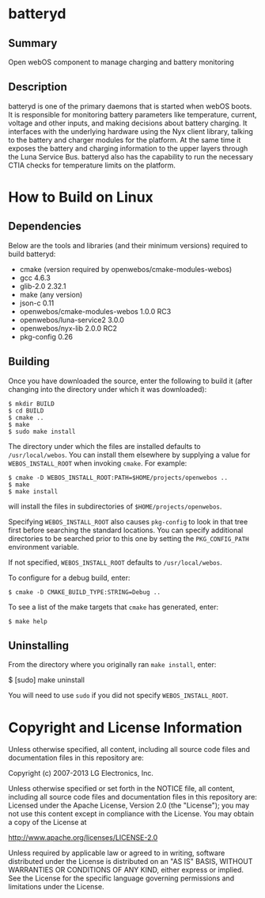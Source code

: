 batteryd
======

Summary
-------
Open webOS component to manage charging and battery monitoring

Description
-----------
batteryd is one of the primary daemons that is started when webOS boots. It is responsible for monitoring battery parameters like temperature, current, voltage and other inputs, and making decisions about battery charging. It interfaces with the underlying hardware using the Nyx client library, talking to the battery and charger modules for the platform. At the same time it exposes the battery and charging information to the upper layers through the Luna Service Bus. batteryd also has the capability to run the necessary CTIA checks for temperature limits on the platform. 

How to Build on Linux
=====================

## Dependencies

Below are the tools and libraries (and their minimum versions) required to build batteryd:

* cmake (version required by openwebos/cmake-modules-webos)
* gcc 4.6.3
* glib-2.0 2.32.1
* make (any version)
* json-c 0.11
* openwebos/cmake-modules-webos 1.0.0 RC3
* openwebos/luna-service2 3.0.0
* openwebos/nyx-lib 2.0.0 RC2
* pkg-config 0.26


## Building

Once you have downloaded the source, enter the following to build it (after
changing into the directory under which it was downloaded):

    $ mkdir BUILD
    $ cd BUILD
    $ cmake ..
    $ make
    $ sudo make install

The directory under which the files are installed defaults to `/usr/local/webos`.
You can install them elsewhere by supplying a value for `WEBOS_INSTALL_ROOT`
when invoking `cmake`. For example:

    $ cmake -D WEBOS_INSTALL_ROOT:PATH=$HOME/projects/openwebos ..
    $ make
    $ make install

will install the files in subdirectories of `$HOME/projects/openwebos`.

Specifying `WEBOS_INSTALL_ROOT` also causes `pkg-config` to look in that tree
first before searching the standard locations. You can specify additional
directories to be searched prior to this one by setting the `PKG_CONFIG_PATH`
environment variable.

If not specified, `WEBOS_INSTALL_ROOT` defaults to `/usr/local/webos`.

To configure for a debug build, enter:

    $ cmake -D CMAKE_BUILD_TYPE:STRING=Debug ..

To see a list of the make targets that `cmake` has generated, enter:

    $ make help

## Uninstalling

From the directory where you originally ran `make install`, enter:

 $ [sudo] make uninstall

You will need to use `sudo` if you did not specify `WEBOS_INSTALL_ROOT`.

# Copyright and License Information

Unless otherwise specified, all content, including all source code files and
documentation files in this repository are:

Copyright (c) 2007-2013 LG Electronics, Inc.

Unless otherwise specified or set forth in the NOTICE file, all content,
including all source code files and documentation files in this repository are:
Licensed under the Apache License, Version 2.0 (the "License");
you may not use this content except in compliance with the License.
You may obtain a copy of the License at

http://www.apache.org/licenses/LICENSE-2.0

Unless required by applicable law or agreed to in writing, software
distributed under the License is distributed on an "AS IS" BASIS,
WITHOUT WARRANTIES OR CONDITIONS OF ANY KIND, either express or implied.
See the License for the specific language governing permissions and
limitations under the License.

